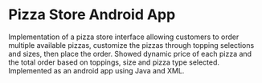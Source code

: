# Pizza Store Android App
Implementation of a pizza store interface allowing customers to order multiple available pizzas, customize the pizzas through topping selections and sizes, then place the order.
Showed dynamic price of each pizza and the total order based on toppings, size and pizza type selected.
Implemented as an android app using Java and XML.
